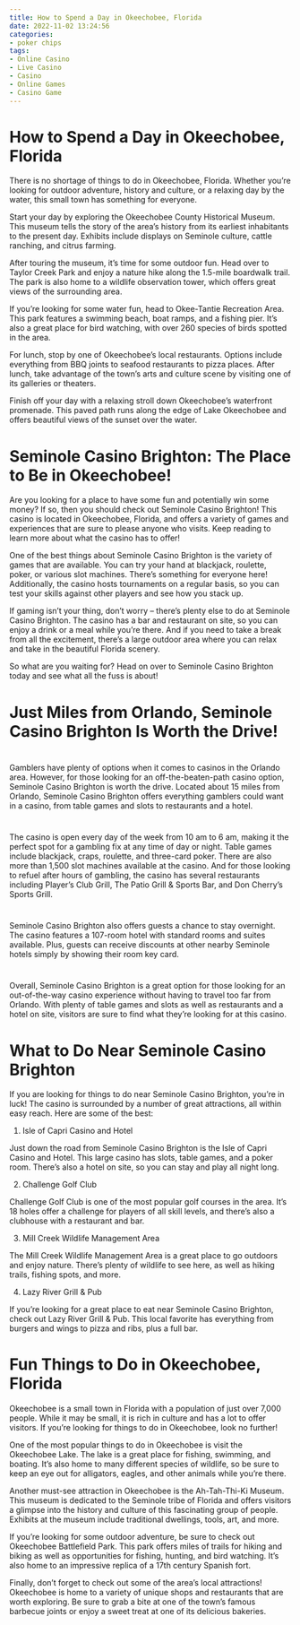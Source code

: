 ```yaml
---
title: How to Spend a Day in Okeechobee, Florida
date: 2022-11-02 13:24:56
categories:
- poker chips
tags:
- Online Casino
- Live Casino
- Casino
- Online Games
- Casino Game
---
```



#  How to Spend a Day in Okeechobee, Florida

There is no shortage of things to do in Okeechobee, Florida. Whether you’re looking for outdoor adventure, history and culture, or a relaxing day by the water, this small town has something for everyone.

Start your day by exploring the Okeechobee County Historical Museum. This museum tells the story of the area’s history from its earliest inhabitants to the present day. Exhibits include displays on Seminole culture, cattle ranching, and citrus farming.

After touring the museum, it’s time for some outdoor fun. Head over to Taylor Creek Park and enjoy a nature hike along the 1.5-mile boardwalk trail. The park is also home to a wildlife observation tower, which offers great views of the surrounding area.

If you’re looking for some water fun, head to Okee-Tantie Recreation Area. This park features a swimming beach, boat ramps, and a fishing pier. It’s also a great place for bird watching, with over 260 species of birds spotted in the area.

For lunch, stop by one of Okeechobee’s local restaurants. Options include everything from BBQ joints to seafood restaurants to pizza places. After lunch, take advantage of the town’s arts and culture scene by visiting one of its galleries or theaters.

Finish off your day with a relaxing stroll down Okeechobee’s waterfront promenade. This paved path runs along the edge of Lake Okeechobee and offers beautiful views of the sunset over the water.

#  Seminole Casino Brighton: The Place to Be in Okeechobee!

Are you looking for a place to have some fun and potentially win some money? If so, then you should check out Seminole Casino Brighton! This casino is located in Okeechobee, Florida, and offers a variety of games and experiences that are sure to please anyone who visits. Keep reading to learn more about what the casino has to offer!

One of the best things about Seminole Casino Brighton is the variety of games that are available. You can try your hand at blackjack, roulette, poker, or various slot machines. There’s something for everyone here! Additionally, the casino hosts tournaments on a regular basis, so you can test your skills against other players and see how you stack up.

If gaming isn’t your thing, don’t worry – there’s plenty else to do at Seminole Casino Brighton. The casino has a bar and restaurant on site, so you can enjoy a drink or a meal while you’re there. And if you need to take a break from all the excitement, there’s a large outdoor area where you can relax and take in the beautiful Florida scenery.

So what are you waiting for? Head on over to Seminole Casino Brighton today and see what all the fuss is about!

#  Just Miles from Orlando, Seminole Casino Brighton Is Worth the Drive!

#

Gamblers have plenty of options when it comes to casinos in the Orlando area. However, for those looking for an off-the-beaten-path casino option, Seminole Casino Brighton is worth the drive. Located about 15 miles from Orlando, Seminole Casino Brighton offers everything gamblers could want in a casino, from table games and slots to restaurants and a hotel.

#

The casino is open every day of the week from 10 am to 6 am, making it the perfect spot for a gambling fix at any time of day or night. Table games include blackjack, craps, roulette, and three-card poker. There are also more than 1,500 slot machines available at the casino. And for those looking to refuel after hours of gambling, the casino has several restaurants including Player’s Club Grill, The Patio Grill & Sports Bar, and Don Cherry’s Sports Grill.

#

Seminole Casino Brighton also offers guests a chance to stay overnight. The casino features a 107-room hotel with standard rooms and suites available. Plus, guests can receive discounts at other nearby Seminole hotels simply by showing their room key card.

#

Overall, Seminole Casino Brighton is a great option for those looking for an out-of-the-way casino experience without having to travel too far from Orlando. With plenty of table games and slots as well as restaurants and a hotel on site, visitors are sure to find what they’re looking for at this casino.

#  What to Do Near Seminole Casino Brighton

If you are looking for things to do near Seminole Casino Brighton, you’re in luck! The casino is surrounded by a number of great attractions, all within easy reach. Here are some of the best:

1. Isle of Capri Casino and Hotel

Just down the road from Seminole Casino Brighton is the Isle of Capri Casino and Hotel. This large casino has slots, table games, and a poker room. There’s also a hotel on site, so you can stay and play all night long.

2. Challenge Golf Club

Challenge Golf Club is one of the most popular golf courses in the area. It’s 18 holes offer a challenge for players of all skill levels, and there’s also a clubhouse with a restaurant and bar.

3. Mill Creek Wildlife Management Area

The Mill Creek Wildlife Management Area is a great place to go outdoors and enjoy nature. There’s plenty of wildlife to see here, as well as hiking trails, fishing spots, and more.

4. Lazy River Grill & Pub

If you’re looking for a great place to eat near Seminole Casino Brighton, check out Lazy River Grill & Pub. This local favorite has everything from burgers and wings to pizza and ribs, plus a full bar.

#  Fun Things to Do in Okeechobee, Florida

Okeechobee is a small town in Florida with a population of just over 7,000 people. While it may be small, it is rich in culture and has a lot to offer visitors. If you’re looking for things to do in Okeechobee, look no further!

One of the most popular things to do in Okeechobee is visit the Okeechobee Lake. The lake is a great place for fishing, swimming, and boating. It’s also home to many different species of wildlife, so be sure to keep an eye out for alligators, eagles, and other animals while you’re there.

Another must-see attraction in Okeechobee is the Ah-Tah-Thi-Ki Museum. This museum is dedicated to the Seminole tribe of Florida and offers visitors a glimpse into the history and culture of this fascinating group of people. Exhibits at the museum include traditional dwellings, tools, art, and more.

If you’re looking for some outdoor adventure, be sure to check out Okeechobee Battlefield Park. This park offers miles of trails for hiking and biking as well as opportunities for fishing, hunting, and bird watching. It’s also home to an impressive replica of a 17th century Spanish fort.

Finally, don’t forget to check out some of the area’s local attractions! Okeechobee is home to a variety of unique shops and restaurants that are worth exploring. Be sure to grab a bite at one of the town’s famous barbecue joints or enjoy a sweet treat at one of its delicious bakeries.
